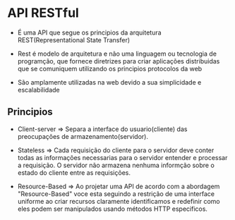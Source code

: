 # API RESTful

- É uma API que segue os principios da arquitetura REST(Representational State Transfer)

- Rest é modelo de arquitetura e não uma linguagem ou tecnologia de programção, que fornece diretrizes para criar aplicações distribuidas que se comuniquem utilizando os principios protocolos da web

- São amplamente utilizadas na web devido a sua simplicidade e escalabilidade

## Principios

- Client-server => Separa a interface do usuario(cliente) das preocupações de armazenamento(servidor).

- Stateless => Cada requisição do cliente para o servidor deve conter todas as informações necessarias para o servidor entender e processar a requisição. O servidor não armazena nenhuma informção sobre o estado do cliente entre as requisições.

- Resource-Based => Ao projetar uma API de acordo com a abordagem "Resource-Based" voce esta seguindo a restrição de uma interface uniforme ao criar recursos claramente identificamos e redefinir como eles podem ser manipulados usando métodos HTTP especificos.